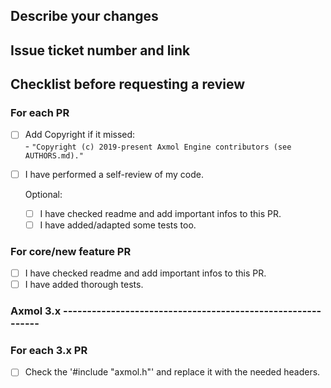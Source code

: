 ## Describe your changes


## Issue ticket number and link


## Checklist before requesting a review
### For each PR
- [ ] Add Copyright if it missed:   
      - `"Copyright (c) 2019-present Axmol Engine contributors (see AUTHORS.md)."`
- [ ] I have performed a self-review of my code.
       
   Optional:
   - [ ] I have checked readme and add important infos to this PR.
   - [ ] I have added/adapted some tests too.
          
### For core/new feature PR
- [ ] I have checked readme and add important infos to this PR.
- [ ] I have added thorough tests.

### Axmol 3.x   ------------------------------------------------------------
### For each 3.x PR 
- [ ] Check the '#include "axmol.h"' and replace it with the needed headers.
